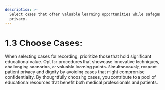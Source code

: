```yaml
---
description: >-
  Select cases that offer valuable learning opportunities while safeguarding
  privacy.
---
```


# 1.3 Choose Cases:

When selecting cases for recording, prioritize those that hold significant educational value. Opt for procedures that showcase innovative techniques, challenging scenarios, or valuable learning points. Simultaneously, respect patient privacy and dignity by avoiding cases that might compromise confidentiality. By thoughtfully choosing cases, you contribute to a pool of educational resources that benefit both medical professionals and patients.
